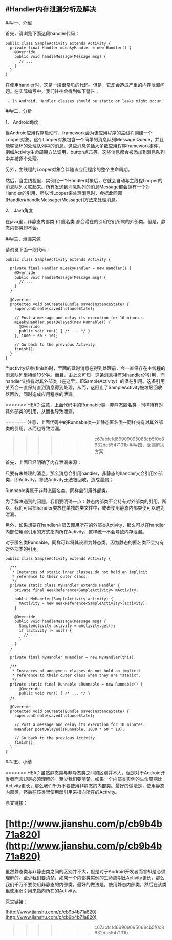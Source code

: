 #Handler内存泄漏分析及解决
---

###一、介绍

首先，请浏览下面这段handler代码：

```
public class SampleActivity extends Activity {
  private final Handler mLeakyHandler = new Handler() {
    @Override
    public void handleMessage(Message msg) {
      // ... 
    }
  }
}
```

在使用handler时，这是一段很常见的代码。但是，它却会造成严重的内存泄漏问题。在实际编写中，我们往往会得到如下警告：

```
 ⚠ In Android, Handler classes should be static or leaks might occur.

```

###二、分析

1、 Android角度

当Android应用程序启动时，framework会为该应用程序的主线程创建一个Looper对象。这个Looper对象包含一个简单的消息队列Message Queue，并且能够循环的处理队列中的消息。这些消息包括大多数应用程序framework事件，例如Activity生命周期方法调用、button点击等，这些消息都会被添加到消息队列中并被逐个处理。

另外，主线程的Looper对象会伴随该应用程序的整个生命周期。

然后，当主线程里，实例化一个Handler对象后，它就会自动与主线程Looper的消息队列关联起来。所有发送到消息队列的消息Message都会拥有一个对Handler的引用，所以当Looper来处理消息时，会据此回调[Handler#handleMessage(Message)]方法来处理消息。

2、 Java角度

在java里，非静态内部类 和 匿名类 都会潜在的引用它们所属的外部类。但是，静态内部类却不会。

###三、泄漏来源

请浏览下面一段代码：

```
public class SampleActivity extends Activity {

  private final Handler mLeakyHandler = new Handler() {
    @Override
    public void handleMessage(Message msg) {
      // ...
    }
  }

  @Override
  protected void onCreate(Bundle savedInstanceState) {
    super.onCreate(savedInstanceState);

    // Post a message and delay its execution for 10 minutes.
    mLeakyHandler.postDelayed(new Runnable() {
      @Override
      public void run() { /* ... */ }
    }, 1000 * 60 * 10);

    // Go back to the previous Activity.
    finish();
  }
}
```

当activity结束(finish)时，里面的延时消息在得到处理前，会一直保存在主线程的消息队列里持续10分钟。而且，由上文可知，这条消息持有对handler的引用，而handler又持有对其外部类（在这里，即SampleActivity）的潜在引用。这条引用关系会一直保持直到消息得到处理，从而，这阻止了SampleActivity被垃圾回收器回收，同时造成应用程序的泄漏。

<<<<<<< HEAD
注意，上面代码中的Runnable类--非静态匿名类--同样持有对其外部类的引用。从而也导致泄漏。

=======
注意，上面代码中的Runnable类--非静态匿名类--同样持有对其外部类的引用。从而也导致泄漏。

>>>>>>> c67abfcfd66909095068cb5f0c8632dc5547131b
###四、泄漏解决方案

首先，上面已经明确了内存泄漏来源：

只要有未处理的消息，那么消息会引用handler，非静态的handler又会引用外部类，即Activity，导致Activity无法被回收，造成泄漏；

Runnable类属于非静态匿名类，同样会引用外部类。

为了解决遇到的问题，我们要明确一点：静态内部类不会持有对外部类的引用。所以，我们可以把handler类放在单独的类文件中，或者使用静态内部类便可以避免泄漏。

另外，如果想要在handler内部去调用所在的外部类Activity，那么可以在handler内部使用弱引用的方式指向所在Activity，这样统一不会导致内存泄漏。

对于匿名类Runnable，同样可以将其设置为静态类。因为静态的匿名类不会持有对外部类的引用。

```
public class SampleActivity extends Activity {

  /**
   * Instances of static inner classes do not hold an implicit
   * reference to their outer class.
   */
  private static class MyHandler extends Handler {
    private final WeakReference<SampleActivity> mActivity;

    public MyHandler(SampleActivity activity) {
      mActivity = new WeakReference<SampleActivity>(activity);
    }

    @Override
    public void handleMessage(Message msg) {
      SampleActivity activity = mActivity.get();
      if (activity != null) {
        // ...
      }
    }
  }

  private final MyHandler mHandler = new MyHandler(this);

  /**
   * Instances of anonymous classes do not hold an implicit
   * reference to their outer class when they are "static".
   */
  private static final Runnable sRunnable = new Runnable() {
      @Override
      public void run() { /* ... */ }
  };

  @Override
  protected void onCreate(Bundle savedInstanceState) {
    super.onCreate(savedInstanceState);

    // Post a message and delay its execution for 10 minutes.
    mHandler.postDelayed(sRunnable, 1000 * 60 * 10);

    // Go back to the previous Activity.
    finish();
  }
}
```

###五、小结

<<<<<<< HEAD
虽然静态类与非静态类之间的区别并不大，但是对于Android开发者而言却是必须理解的。至少我们要清楚，如果一个内部类实例的生命周期比Activity更长，那么我们千万不要使用非静态的内部类。最好的做法是，使用静态内部类，然后在该类里使用弱引用来指向所在的Activity。

原文链接：

[http://www.jianshu.com/p/cb9b4b71a820](http://www.jianshu.com/p/cb9b4b71a820)
=======
虽然静态类与非静态类之间的区别并不大，但是对于Android开发者而言却是必须理解的。至少我们要清楚，如果一个内部类实例的生命周期比Activity更长，那么我们千万不要使用非静态的内部类。最好的做法是，使用静态内部类，然后在该类里使用弱引用来指向所在的Activity。

原文链接：

[http://www.jianshu.com/p/cb9b4b71a820](http://www.jianshu.com/p/cb9b4b71a820)
>>>>>>> c67abfcfd66909095068cb5f0c8632dc5547131b
